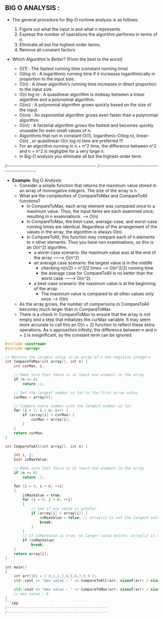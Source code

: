 ## BIG O ANALYSIS : 

- The general procedure for Big-O runtime analysis is as follows:
  1. Figure out what the input is and what n represents.
  2. Express the number of operations the algorithm performs in terms of n.
  3. Eliminate all but the highest-order terms.
  4. Remove all constant factors

- Which Algorithm Is Better? (From the best to the worst) 
  - O(1) : The fastest running time (constant running time)
  - O(log n) : A logarithmic running time if it increases logarithmically in proportion to the input size.
  - O(n) : A linear algorithm’s running time increases in direct proportion to the input size.
  - O(n log n) : A quasilinear algorithm is midway between a linear algorithm and a polynomial algorithm.
  - O(nc) : A polynomial algorithm grows quickly based on the size of the input.
  - O(cn) : An exponential algorithm grows even faster than a polynomial algorithm.
  - O(n!) : A factorial algorithm grows the fastest and becomes quickly unusable for even small values of n.
  - Algorithms that run in constant-O(1), logarithmic-O(log n), linear-O(n) , or quasilinear-O(n log n) time are preferred !!!
  - For an algorithm running in n + n^2 time, the difference between n^2 and n + n^2 is negligible for a very large n.
  - In Big-O analysis you eliminate all but the highest-order term.

/----------------------------------------------
/----------------------------------------------

- **Example**: Big O Analysis
  - Consider a simple function that returns the maximum value stored in an array of nonnegative integers. The size of the array is n.
  - What are the complexities of CompareToMax and CompareToAll functions?
    - In CompareToMax, each array element was compared once to a maximum value. Thus, the input items are each examined once, resulting in n examinations. --> O(n)
    - In CompareToMax, the best-case, average-case, and worst-case running times are identical. Regardless of the arrangement of the values in the array, the algorithm is always O(n).
    - In CompareToAll, this function may compare each of n elements to n other elements. Thus you have nxn examinations, so this is an O(n^2) algorithm.
      - a worst-case scenario: the maximum value was at the end of the array ---> O(n^2)
      - an average case scenario: the largest value is in the middle
        - checking n(n/2) = n^2/2 times --> O(n^2/2) running time
        - the average case for CompareToAll is no better than the worst case ---> O(n^2)
      - a best-case scenario: the maximum value is at the beginning of the array
        - The maximum value is compared to all other values only once --> O(n) 
  - As the array grows, the number of comparisons in CompareToAll becomes much larger than in CompareToMax
  - There is a check in CompareToMax to ensure that the array is not empty and a step that initializes the curMax variable. It may seem more accurate to call this an O(n + 2) function to reflect these extra operations. As n approaches infinity, the difference between n and n + 2 is insignificant, so the constant term can be ignored.
  

```cpp
#include <iostream>
#include <array>

// Returns the largest value in an array of n non-negative integers 
int CompareToMax(int array[], int n) {
	int curMax, i;

	// Make sure that there is at least one element in the array.
	if (n <= 0)
		return -1;

	// Set the largest number so far to the first array value.
	curMax = array[0];

	// Compare every number with the largest number so far. 
	for (i = 1; i < n; i++) {
		if (array[i] > curMax) {
			curMax = array[i];
		}
	}
	return curMax;
}

int CompareToAll(int array[], int n) {

	int i, j;
	bool isMaxValue;

	// Make sure that there is at least one element in the array.
	if (n <= 0)
		return -1;

	for (i = 0; i < n; ++i)
	{
		isMaxValue = true;
		for (j = 0; j < n; ++j)
		{
			// See if any value is greater.
			if (array[j] > array[i]) {
				isMaxValue = false; // array[i] is not the largest value.
				break;
			}
		}
		// If isMaxValue is true, no larger value exists; array[i] is max.
		if (isMaxValue)
			break;
	}
	return array[i];
}

int main()
{
	int arr[10] = { 0,1,2,3,4,5,6,7,8,9 };
	std::cout << "max value : " << CompareToAll(arr, sizeof(arr) / sizeof(&arr[0])) << "\n";

	std::cout << "max value : " << CompareToMax(arr, sizeof(arr) / sizeof(&arr[0])) << "\n";
	// max value : 9
}
```cpp
/----------------------------------------------
/----------------------------------------------

